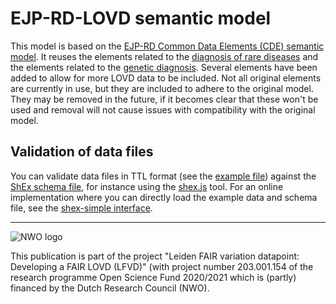 # EJP-RD-LOVD semantic model

This model is based on the
 [EJP-RD Common Data Elements (CDE) semantic model](https://github.com/ejp-rd-vp/CDE-semantic-model).
It reuses the elements related to the
 [diagnosis of rare diseases](https://github.com/ejp-rd-vp/CDE-semantic-model/blob/master/docs/Diagnosis.md)
 and the elements related to the
 [genetic diagnosis](https://github.com/ejp-rd-vp/CDE-semantic-model/blob/master/docs/Genotype.md).
Several elements have been added to allow for more LOVD data to be included.
Not all original elements are currently in use, but they are included to adhere
 to the original model.
They may be removed in the future, if it becomes clear that these won't be used
 and removal will not cause issues with compatibility with the original model.

## Validation of data files

You can validate data files in TTL format (see the
 [example file](examples/LOVD.ttl)) against the
 [ShEx schema file](schemas/v.1.0/LOVD.shex), for instance using the
 [shex.js](https://github.com/shexjs/shex.js) tool.
For an online implementation where you can directly load the example data and
 schema file, see the
 [shex-simple interface](https://shex.io/webapps/shex.js/doc/shex-simple.html?manifestURL=https://raw.githubusercontent.com/LOVDnl/EJP-RD-LOVD-model/main/.manifest.yaml).

-----------

![NWO logo](https://www.nwo.nl/themes/custom/nwo/assets/images/logo.svg)

This publication is part of the project "Leiden FAIR variation datapoint:
Developing a FAIR LOVD (LFVD)" (with project number 203.001.154 of the research
programme Open Science Fund 2020/2021 which is (partly) financed by the Dutch
Research Council (NWO).
